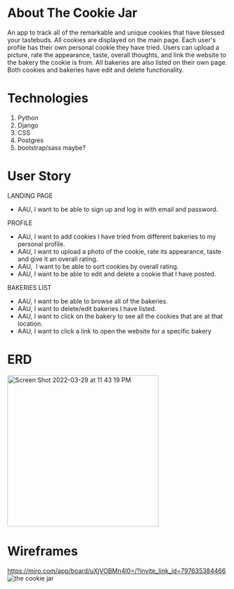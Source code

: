 # About The Cookie Jar
An app to track all of the remarkable and unique cookies that have blessed your tastebuds. All cookies are displayed on the main page. Each user's profile has their own personal cookie they have tried. Users can upload a picture, rate the appearance, taste, overall thoughts, and link the website to the bakery the cookie is from. All bakeries are also listed on their own page. Both cookies and bakeries have edit and delete functionality.

# Technologies
1. Python
2. Django
3. CSS
4. Postgres
5. bootstrap/sass maybe?


# User Story
LANDING PAGE
- AAU, I want to be able to sign up and log in with email and password.


PROFILE
- AAU, I want to add cookies I have tried from different bakeries to my personal profile.
- AAU, I want to upload a photo of the cookie, rate its appearance, taste and give it an overall rating.
- AAU,  I want to be able to sort cookies by overall rating.
- AAU, I want to be able to edit and delete a cookie that I have posted.


BAKERIES LIST
- AAU, I want to be able to browse all of the bakeries.
- AAU, I want to delete/edit bakeries I have listed.
- AAU, I want to click on the bakery to see all the cookies that are at that location. 
- AAU, I want to click a link to open the website for a specific bakery


# ERD


<img width="344" alt="Screen Shot 2022-03-29 at 11 43 19 PM" src="https://user-images.githubusercontent.com/80299318/160759591-b6378d6c-dfcb-4079-a39d-600726ee37c8.png">


# Wireframes
https://miro.com/app/board/uXjVOBMn4l0=/?invite_link_id=797635384466 
![the cookie jar](https://user-images.githubusercontent.com/80299318/160983597-828ebadf-9bca-4f09-af94-1f11f4a819cf.jpg)

